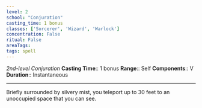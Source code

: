 ```yaml
---
level: 2
school: "Conjuration"
casting_time: 1 bonus
classes: ['Sorcerer', 'Wizard', 'Warlock']
concentration: False
ritual: False
areaTags: 
tags: spell
---
```


_2nd-level Conjuration_
**Casting Time**:: 1 bonus
**Range**:: Self
**Components**:: V
**Duration**:: Instantaneous

---

Briefly surrounded by silvery mist, you teleport up to 30 feet to an unoccupied space that you can see.




